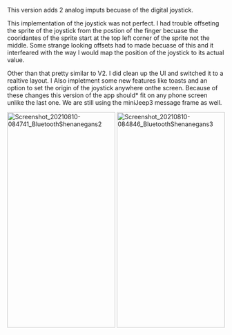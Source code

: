 This version adds 2 analog imputs becuase of the digital joystick.

This implementation of the joystick was not perfect.
I had trouble offseting the sprite of the joystick from the postion of the finger becuase the cooridantes of the sprite start at the top left corner of the sprite not the middle.
Some strange looking offsets had to made becuase of this and it interfeared with the way I would map the position of the joystick to its actual value.

Other than that pretty similar to V2.
I did clean up the UI and switched it to a realtive layout. I Also impletment some new features like toasts and an option to set the origin of the joystick anywhere onthe screen.
Because of these changes this version of the app should* fit on any phone screen unlike the last one.
We are still using the miniJeep3 message frame as well.

<img src="https://user-images.githubusercontent.com/77077715/131576468-0c97a087-06a2-420c-bc0c-42121d4ef9e2.jpg" alt="Screenshot_20210810-084741_BluetoothShenanegans2" width="250" height="500">
<img src"https://user-images.githubusercontent.com/77077715/131576480-4bcd2dec-e274-40a8-bfd9-8f6e507c0b82.jpg" alt="Screenshot_20210810-084846_BluetoothShenanegans3" width="250" height="500">

